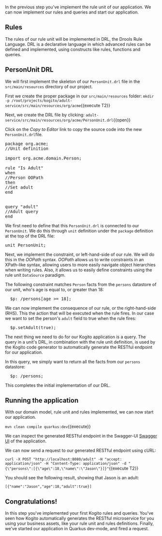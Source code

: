In the previous step you've implement the rule unit of our application. We can now implement our rules and queries and start our application.

## Rules

The rules of our rule unit will be implemented in DRL, the Drools Rule Language. DRL is a declarative language in which advanced rules can be defined and implemented, using constructs like rules, functions and queries.

## PersonUnit DRL

We will first implement the skeleton of our `PersonUnit.drl` file in the `src/main/resources` directory of our project.

First we create the proper package in our `src/main/resources` folder: `mkdir -p /root/projects/kogito/adult-service/src/main/resources/org/acme`{{execute T2}}

Next, we create the DRL file by clicking: `adult-service/src/main/resources/org/acme/PersonUnit.drl`{{open}}

Click on the _Copy to Editor_ link to copy the source code into the new `PersonUnit.drl`file.

<pre class="file" data-filename="./adult-service/src/main/resources/org/acme/PersonUnit.drl" data-target="replace">
package org.acme;
//Unit definition

import org.acme.domain.Person;

rule "Is Adult"
when
//Person OOPath
then
//Set adult
end


query "adult"
//Adult query
end
</pre>

We first need to define that this `PersonUnit.drl` is connected to our `PersonUnit`. We do this through `unit` definition under the `package` definition at the top of the DRL file:

<pre class="file" data-filename="./adult-service/src/main/resources/org/acme/PersonUnit.drl" data-target="insert" data-marker="//Unit definition">
unit PersonUnit;
</pre>

Next, we implement the constraint, or left-hand-side of our rule. We will do this in the _OOPath_ syntax. _OOPath_ allows us to write constraints in an XPath-like syntax, allowing users to more easily navigate object hierarchies when writing rules. Also, it allows us to easily define constraints using the rule unit `DataSource` paradigm.

The following constraint matches `Person` facts from the `persons` datastore of our unit, who's age is equal to, or greater than 18:

<pre class="file" data-filename="./adult-service/src/main/resources/org/acme/PersonUnit.drl" data-target="insert" data-marker="//Person OOPath">
  $p: /persons[age &gt;= 18];
</pre>

We can now implement the consequence of our rule, or the right-hand-side (RHS). This the action that will be executed when the rule fires. In our case we want to set the person's `adult` field to true when the rule fires:

<pre class="file" data-filename="./adult-service/src/main/resources/org/acme/PersonUnit.drl" data-target="insert" data-marker="//Set adult">
  $p.setAdult(true);
</pre>


The next thing we need to do for our Kogito application is a query. The query in a unit's DRL, in combination with the rule unit definition, is used by the Kogito code generator to automatically generate the RESTful endpoint for our application.

In this query, we simply want to return all the facts from our `persons` datastore:

<pre class="file" data-filename="./adult-service/src/main/resources/org/acme/PersonUnit.drl" data-target="insert" data-marker="//Adult query">
  $p: /persons;
</pre>

This completes the initial implementation of our DRL.

## Running the application

With our domain model, rule unit and rules implemented, we can now start our application.

`mvn clean compile quarkus:dev`{{execute}}

We can inspect the generated RESTful endpoint in the Swagger-UI [Swagger UI](https://[[CLIENT_SUBDOMAIN]]-8080-[[KATACODA_HOST]].environments.katacoda.com/swagger-ui) of the application.

We can now send a request to our generated RESTful endpoint using cURL:

`curl -X POST "http://localhost:8080/adult" -H "accept: application/json" -H "Content-Type: application/json" -d "{\"persons\":[{\"age\":18,\"name\":\"Jason\"}]}"`{{execute T2}}

You should see the following result, showing that Jason is an adult:

```console
[{"name":"Jason","age":18,"adult":true}]
```

## Congratulations!

In this step you've implemented your first Kogito rules and queries. You've seen how Kogito automatically generates the RESTful microservice for you using your business assets, like your rule unit and rules definitions. Finally, we've started our application in Quarkus dev-mode, and fired a request.
